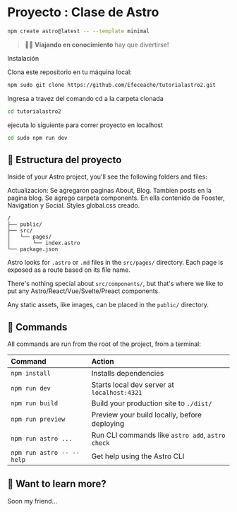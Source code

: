 # Proyecto : Clase de Astro

```sh
npm create astro@latest -- --template minimal
```
<!-- [![Open in StackBlitz](https://developer.stackblitz.com/img/open_in_stackblitz.svg)](https://stackblitz.com/github/withastro/astro/tree/latest/examples/minimal)
[![Open with CodeSandbox](https://assets.codesandbox.io/github/button-edit-lime.svg)](https://codesandbox.io/p/sandbox/github/withastro/astro/tree/latest/examples/minimal)
[![Open in GitHub Codespaces](https://github.com/codespaces/badge.svg)](https://codespaces.new/withastro/astro?devcontainer_path=.devcontainer/minimal/devcontainer.json) -->


> 🧑‍🚀 **Viajando en conocimiento** hay que divertirse!

Instalación

Clona este repositorio en tu máquina local:
```sh
npm sudo git clone https://github.com/Efeceache/tutorialastro2.git
```

Ingresa a travez del comando cd a la carpeta clonada
```sh
cd tutorialastro2
```

ejecuta lo siguiente para correr proyecto en localhost
```sh
cd sudo npm run dev
```
## 🚀 Estructura del proyecto

Inside of your Astro project, you'll see the following folders and files:

Actualizacion: 
Se agregaron paginas About, Blog.
Tambien posts en la pagina blog.
Se agrego carpeta components.
En ella contenido de Fooster, Navigation y Social.
Styles global.css creado.


```text
/
├── public/
├── src/
│   └── pages/
│       └── index.astro
└── package.json
```

Astro looks for `.astro` or `.md` files in the `src/pages/` directory. Each page is exposed as a route based on its file name.

There's nothing special about `src/components/`, but that's where we like to put any Astro/React/Vue/Svelte/Preact components.

Any static assets, like images, can be placed in the `public/` directory.

## 🧞 Commands

All commands are run from the root of the project, from a terminal:

| Command                   | Action                                           |
| :------------------------ | :----------------------------------------------- |
| `npm install`             | Installs dependencies                            |
| `npm run dev`             | Starts local dev server at `localhost:4321`      |
| `npm run build`           | Build your production site to `./dist/`          |
| `npm run preview`         | Preview your build locally, before deploying     |
| `npm run astro ...`       | Run CLI commands like `astro add`, `astro check` |
| `npm run astro -- --help` | Get help using the Astro CLI                     |

## 👀 Want to learn more?

Soon my friend...


